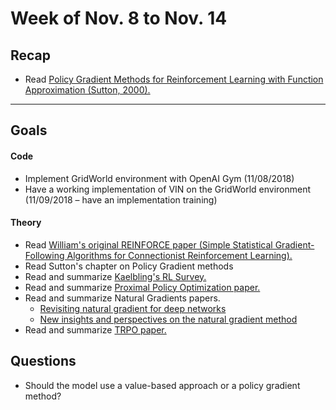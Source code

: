 # Week of Nov. 8 to Nov. 14

## Recap
* Read [Policy Gradient Methods for Reinforcement Learning with Function Approximation (Sutton, 2000).](https://papers.nips.cc/paper/1713-policy-gradient-methods-for-reinforcement-learning-with-function-approximation.pdf)
<hr/>

## Goals
#### Code
* Implement GridWorld environment with OpenAI Gym (11/08/2018)
* Have a working implementation of VIN on the GridWorld environment (11/09/2018 &ndash; have an implementation training)

#### Theory
* Read [William's original REINFORCE paper (Simple Statistical Gradient-Following Algorithms for Connectionist Reinforcement Learning).](http://www-anw.cs.umass.edu/~barto/courses/cs687/williams92simple.pdf)
* Read Sutton's chapter on Policy Gradient methods
* Read and summarize [Kaelbling's RL Survey.](https://www.cs.cmu.edu/~tom/10701_sp11/slides/Kaelbling.pdf)
* Read and summarize [Proximal Policy Optimization paper.](https://arxiv.org/pdf/1707.06347.pdf)
* Read and summarize Natural Gradients papers.
    * [Revisiting natural gradient for deep networks](https://arxiv.org/pdf/1301.3584.pdf)
    * [New insights and perspectives on the natural gradient method](https://arxiv.org/pdf/1412.1193.pdf)
* Read and summarize [TRPO paper.](https://arxiv.org/pdf/1502.05477.pdf)

## Questions
* Should the model use a value-based approach or a policy gradient method? 